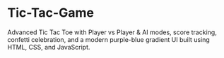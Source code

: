 # Tic-Tac-Game
Advanced Tic Tac Toe with Player vs Player &amp; AI modes, score tracking, confetti celebration, and a modern purple-blue gradient UI built using HTML, CSS, and JavaScript.
